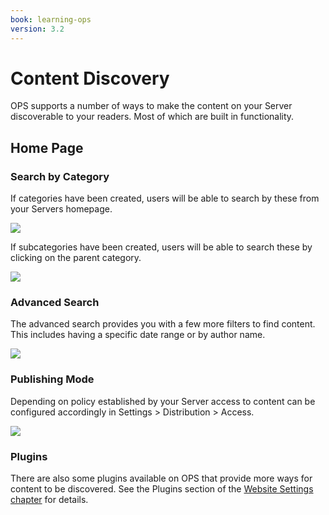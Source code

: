 ```yaml
---
book: learning-ops
version: 3.2
---
```


# Content Discovery

OPS supports a number of ways to make the content on your Server discoverable to your readers. Most of which are built in functionality.

## Home Page

### Search by Category

If categories have been created, users will be able to search by these from your Servers homepage.

![](./assets/learning-ops-content-discovery-search-category.png)

If  subcategories have been created, users will be able to search these by clicking on the parent category.

![](./assets/learning-ops-content-discovery-search-subcategory.png)

### Advanced Search

The advanced search provides you with a few more filters to find content. This includes having a specific date range or by author name.

![](./assets/learning-ops-content-discovery-advanced-search.png)

### Publishing Mode

Depending on policy established by your Server access to content can be configured accordingly in Settings > Distribution > Access.

![](./assets/learning-ops-content-discovery-publishing-mode.png)

### Plugins

There are also some plugins available on OPS that provide more ways for content to be discovered. See the Plugins section of the [Website Settings chapter](./setup.md#plugins) for details.
